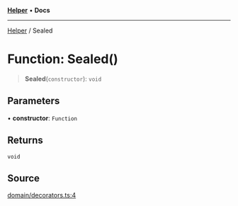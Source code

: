 [**Helper**](../README.md) • **Docs**

***

[Helper](../README.md) / Sealed

# Function: Sealed()

> **Sealed**(`constructor`): `void`

## Parameters

• **constructor**: `Function`

## Returns

`void`

## Source

[domain/decorators.ts:4](https://github.com/data7expressions/data7expressions/blob/b16c30d7c6ef8837b57b5372523e67937b5f2850/packages/h3lp/src/lib/domain/decorators.ts#L4)
